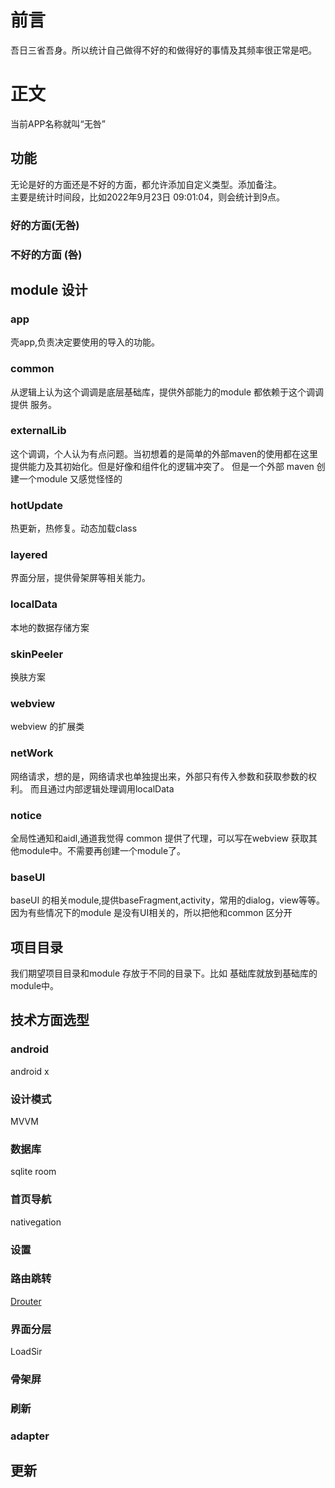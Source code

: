 # 前言
吾日三省吾身。所以统计自己做得不好的和做得好的事情及其频率很正常是吧。
# 正文
当前APP名称就叫“无咎”
## 功能
无论是好的方面还是不好的方面，都允许添加自定义类型。添加备注。<br>
主要是统计时间段，比如2022年9月23日 09:01:04，则会统计到9点。
### 好的方面(无咎)
### 不好的方面 (咎)

## module 设计
### app
壳app,负责决定要使用的导入的功能。
### common
从逻辑上认为这个调调是底层基础库，提供外部能力的module 都依赖于这个调调提供 服务。
### externalLib
这个调调，个人认为有点问题。当初想着的是简单的外部maven的使用都在这里提供能力及其初始化。但是好像和组件化的逻辑冲突了。
但是一个外部 maven 创建一个module 又感觉怪怪的
### hotUpdate
 热更新，热修复。动态加载class
### layered
界面分层，提供骨架屏等相关能力。
### localData
本地的数据存储方案
### skinPeeler
换肤方案
### webview
webview 的扩展类
### netWork
网络请求，想的是，网络请求也单独提出来，外部只有传入参数和获取参数的权利。
而且通过内部逻辑处理调用localData
### notice
全局性通知和aidl,通道我觉得 common 提供了代理，可以写在webview 获取其他module中。不需要再创建一个module了。
### baseUI
baseUI 的相关module,提供baseFragment,activity，常用的dialog，view等等。
因为有些情况下的module 是没有UI相关的，所以把他和common 区分开

## 项目目录
我们期望项目目录和module 存放于不同的目录下。比如 基础库就放到基础库的module中。


## 技术方面选型
### android
android x
### 设计模式
 MVVM
### 数据库
sqlite room
### 首页导航
nativegation
### 设置

### 路由跳转
[Drouter](https://github.com/didi/DRouter)
### 界面分层
LoadSir
### 骨架屏
### 刷新
### adapter
###

## 更新
